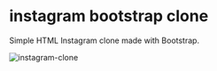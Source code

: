 # instagram bootstrap clone
Simple HTML Instagram clone made with Bootstrap.

![instagram-clone](/kodluyoruzilkrepo/instagram-clone/assets/instagrambroken.gif)

